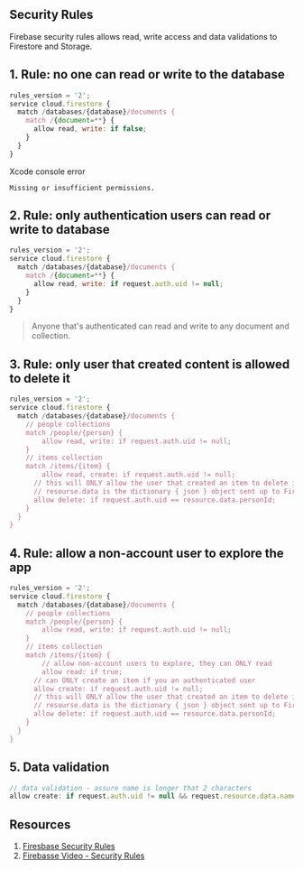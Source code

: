 ## Security Rules 

Firebase security rules allows read, write access and data validations to Firestore and Storage. 

## 1. Rule: no one can read or write to the database

```javascript 
rules_version = '2';
service cloud.firestore {
  match /databases/{database}/documents {
    match /{document=**} {
      allow read, write: if false;
    }
  }
}
```

Xcode console error
```
Missing or insufficient permissions.
```

## 2. Rule: only authentication users can read or write to database 

```javascript 
rules_version = '2';
service cloud.firestore {
  match /databases/{database}/documents {
    match /{document=**} {
      allow read, write: if request.auth.uid != null;
    }
  }
}
```

> Anyone that's authenticated can read and write to any document and collection. 

## 3. Rule: only user that created content is allowed to delete it 

```javascript
rules_version = '2';
service cloud.firestore {
  match /databases/{database}/documents {
  	// people collections
  	match /people/{person} {
    	allow read, write: if request.auth.uid != null; 
    }
  	// items collection
    match /items/{item} {
    	allow read, create: if request.auth.uid != null;
      // this will ONLY allow the user that created an item to delete it 
      // resourse.data is the dictionary { json } object sent up to Firebase
      allow delete: if request.auth.uid == resource.data.personId;
    }
  }
}
```

## 4. Rule: allow a non-account user to explore the app 

```javascript 
rules_version = '2';
service cloud.firestore {
  match /databases/{database}/documents {
  	// people collections
  	match /people/{person} {
    	allow read, write: if request.auth.uid != null; 
    }
  	// items collection
    match /items/{item} {
    	// allow non-account users to explore, they can ONLY read 
    	allow read: if true; 
      // can ONLY create an item if you an authenticated user
      allow create: if request.auth.uid != null;
      // this will ONLY allow the user that created an item to delete it 
      // resourse.data is the dictionary { json } object sent up to Firebase
      allow delete: if request.auth.uid == resource.data.personId;
    }
  }
}
```

## 5. Data validation 

```javascript 
// data validation - assure name is longer that 2 characters
allow create: if request.auth.uid != null && request.resource.data.name.size() > 2;
```

## Resources 

1. [Firesbase Security Rules](https://firebase.google.com/docs/rules)
2. [Firebasse Video - Security Rules](https://www.youtube.com/watch?v=eW5MdE3ZcAw)
